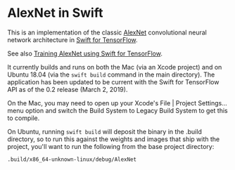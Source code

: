 # AlexNet in Swift #

This is an implementation of the classic <a href="http://papers.nips.cc/paper/4824-imagenet-classification-with-deep-convolutional-neural-networks">AlexNet</a> convolutional neural network architecture in <a href="https://github.com/tensorflow/swift">Swift for TensorFlow</a>.

See also <a href="https://www.perceptuallabs.com/blog/2019/2/27/training-alexnet-using-swift-for-tensorflow">Training AlexNet using Swift for TensorFlow</a>.


It currently builds and runs on both the Mac (via an Xcode project) and on Ubuntu 18.04 (via the `swift build` command in the main directory). The application has been updated to be current with the Swift for TensorFlow API as of the 0.2 release (March 2, 2019).

On the Mac, you may need to open up your Xcode's File | Project Settings... menu option and switch the Build System to Legacy Build System to get this to compile.

On Ubuntu, running `swift build` will deposit the binary in the .build directory, so to run this against the weights and images that ship with the project, you'll want to run the following from the base project directory:

    .build/x86_64-unknown-linux/debug/AlexNet
